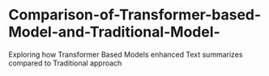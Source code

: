 # Comparison-of-Transformer-based-Model-and-Traditional-Model-
Exploring how Transformer Based Models enhanced Text summarizes compared to Traditional approach
